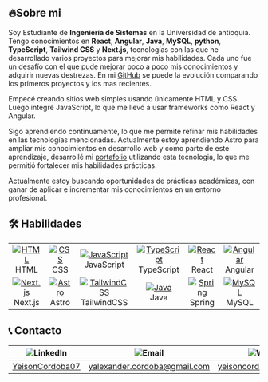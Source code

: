 ## 🔥Sobre mi
Soy Estudiante de **Ingeniería de Sistemas** en la Universidad de antioquia.
Tengo conocimientos en **React**, **Angular**, **Java**, **MySQL**, **python**, **TypeScript**, **Tailwind CSS** y **Next.js**, tecnologías con las que he desarrollado varios proyectos para mejorar mis habilidades. 
Cada uno fue un desafío con el que pude mejorar poco a poco mis conocimientos y adquirir nuevas destrezas. En mi [GitHub](https://github.com/YeisonCordoba07) se puede la evolución comparando los primeros proyectos y los mas recientes.

Empecé creando sitios web simples usando únicamente HTML y CSS. Luego integré JavaScript, lo que me llevó a usar frameworks como React y Angular.

Sigo aprendiendo continuamente, lo que me permite refinar mis habilidades en las tecnologías mencionadas. Actualmente estoy aprendiendo Astro para ampliar mis conocimientos en desarrollo web y como parte de este aprendizaje, desarrollé mi [portafolio](https://yeisoncordoba07.github.io) utilizando esta tecnologia, lo que me permitió fortalecer mis habilidades prácticas.

Actualmente estoy buscando oportunidades de prácticas académicas, con ganar de aplicar e incrementar mis conocimientos en un entorno profesional.


## 🛠️ Habilidades
<table>
  <tr>
    <td align="center">
      <a href="https://skillicons.dev">
        <img src="https://skillicons.dev/icons?i=html&theme=dark" alt="HTML" />
      </a>
      <br>HTML
    </td>
    <td align="center">
      <a href="https://skillicons.dev">
        <img src="https://skillicons.dev/icons?i=css&theme=dark" alt="CSS" />
      </a>
      <br>CSS
    </td>
    <td align="center">
      <a href="https://skillicons.dev">
        <img src="https://skillicons.dev/icons?i=js&theme=dark" alt="JavaScript" />
      </a>
      <br>JavaScript
    </td>
    <td align="center">
      <a href="https://skillicons.dev">
        <img src="https://skillicons.dev/icons?i=ts&theme=dark" alt="TypeScript" />
      </a>
      <br>TypeScript
    </td>
    <td align="center">
      <a href="https://skillicons.dev">
        <img src="https://skillicons.dev/icons?i=react&theme=dark" alt="React" />
      </a>
      <br>React
    </td>
    <td align="center">
      <a href="https://skillicons.dev">
        <img src="https://skillicons.dev/icons?i=angular&theme=dark" alt="Angular" />
      </a>
      <br>Angular
    </td>
  </tr>
  <tr>
    <td align="center">
      <a href="https://skillicons.dev">
        <img src="https://skillicons.dev/icons?i=nextjs&theme=dark" alt="Next.js" />
      </a>
      <br>Next.js
    </td>
    <td align="center">
      <a href="https://skillicons.dev">
        <img src="https://skillicons.dev/icons?i=astro&theme=dark" alt="Astro" />
      </a>
      <br>Astro
    </td>
    <td align="center">
      <a href="https://skillicons.dev">
        <img src="https://skillicons.dev/icons?i=tailwind&theme=dark" alt="TailwindCSS" />
      </a>
      <br>TailwindCSS
    </td>
    <td align="center">
      <a href="https://skillicons.dev">
        <img src="https://skillicons.dev/icons?i=java&theme=dark" alt="Java" />
      </a>
      <br>Java
    </td>
    <td align="center">
      <a href="https://skillicons.dev">
        <img src="https://skillicons.dev/icons?i=spring&theme=dark" alt="Spring" />
      </a>
      <br>Spring
    </td>
    <td align="center">
      <a href="https://skillicons.dev">
        <img src="https://skillicons.dev/icons?i=mysql&theme=dark" alt="MySQL" />
      </a>
      <br>MySQL
    </td>
  </tr>
</table>



## 📞 Contacto

<p align="center">
  
| ![LinkedIn](https://img.shields.io/badge/LinkedIn-0A66C2?style=for-the-badge&logo=linkedin&logoColor=white)  | ![Email](https://img.shields.io/badge/Email-D14836?style=for-the-badge&logo=gmail&logoColor=white) | ![Website](https://img.shields.io/badge/Website-181717?style=for-the-badge&logo=google-chrome&logoColor=white)   | ![Curriculum Vitae](https://img.shields.io/badge/Curriculum%20Vitae-green?style=for-the-badge&logo=Adobe-Acrobat-Reader&logoColor=white)   |
|------------|------------|------------|------------|
| [YeisonCordoba07](https://www.linkedin.com/in/yeisoncordoba07/) |  [yalexander.cordoba@gmail.com](mailto:yalexander.cordoba@gmail.com) |  [yeisoncordoba07.github.io](https://yeisoncordoba07.github.io) |  [yeisoncordoba07.github.io](https://yeisoncordoba07.github.io) |
</p>



<!--
**YeisonCordoba07/YeisonCordoba07** is a ✨ _special_ ✨ repository because its `README.md` (this file) appears on your GitHub profile.

Here are some ideas to get you started:

- 🔭 I’m currently working on ...
- 🌱 I’m currently learning ...
- 👯 I’m looking to collaborate on ...
- 🤔 I’m looking for help with ...
- 💬 Ask me about ...
- 📫 How to reach me: ...
- 😄 Pronouns: ...
- ⚡ Fun fact: ...
-->
